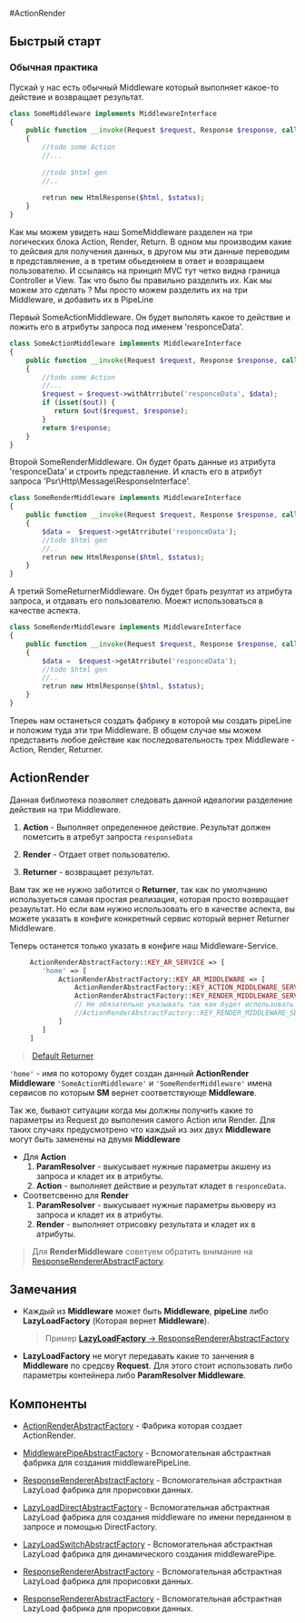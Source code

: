 #ActionRender

## Быстрый старт

### Обычная практика

Пускай у нас есть обычный Middleware который выполняет какое-то действие и возвращает результат.

```php
class SomeMiddleware implements MiddlewareInterface 
{
    public function __invoke(Request $request, Response $response, callable $out = null)
    {
        //todo some Action
        //...
        
        //todo $html gen
        //..
        
        retrun new HtmlResponse($html, $status);
    }
}
```

Как мы можем увидеть наш SomeMiddleware разделен на три логических блока Action, Render, Return.
В одном мы производим какие то дейсвия для получения данных,
 в другом мы эти данные переводим в представляение, а в третим обьеденяем в ответ и возвращаем пользователю.
И ссылаясь на принцип MVC тут четко видна граница Controller и View.
Так что было бы правильно разделить их.
Как мы можем это сделать ? 
Мы просто можем разделить их на три Middleware, и добавить их в PipeLine

Первый SomeActionMiddleware. Он будет выполять какое то действие и ложить его в атрибуты запроса под именем 'responceData'.
```php
class SomeActionMiddleware implements MiddlewareInterface 
{
    public function __invoke(Request $request, Response $response, callable $out = null)
    {
        //todo some Action
        //...
        $request = $request->withAtrribute('responceData', $data);
        if (isset($out)) {
           return $out($request, $response);
        }
        return $response;
    }
}
```

Второй SomeRenderMiddleware. Он будет брать данные из атрибута 'responceData' и строить представление.
И класть его в атрибут запроса 'Psr\Http\Message\ResponseInterface'.

```php
class SomeRenderMiddleware implements MiddlewareInterface 
{
    public function __invoke(Request $request, Response $response, callable $out = null)
    {
        $data =  $request->getAtrribute('responceData');
        //todo $html gen
        //..
        retrun new HtmlResponse($html, $status);
    }
}
```

А третий SomeReturnerMiddleware. Он будет брать резултат из атрибута запроса, и отдавать его пользователю.
Моежт использоваться в качестве аспекта.

```php
class SomeRenderMiddleware implements MiddlewareInterface 
{
    public function __invoke(Request $request, Response $response, callable $out = null)
    {
        $data =  $request->getAtrribute('responceData');
        //todo $html gen
        //..
        retrun new HtmlResponse($html, $status);
    }
}
```

Тпереь нам останеться создать фабрику в которой мы создать pipeLine и положим туда эти три Middleware.
В общем случае мы можем представить любое действие как последовательность трех Middleware - Action, Render, Returner.

## ActionRender

Данная библиотека позволяет следовать данной идеалогии разделение действия на три Middleware.

1) **Action** - Выполняет определенное действие. Результат должен пометсить в атребут запроста `responseData`

2) **Render** - Отдает ответ пользователю.

3) **Returner** - возвращает результат. 

Вам так же не нужно заботится о **Returner**, так как по умолчанию 
используеться самая простая реализация, которая просто возвращает резаультат.
Но если вам нужно использовать его в качестве аспекта, 
вы можете указать в конфиге конкретный сервис который вернет Returner Middleware.

Теперь останется только указать в конфиге наш Middleware-Service.
```php
     ActionRenderAbstractFactory::KEY_AR_SERVICE => [
        'home' => [
            ActionRenderAbstractFactory::KEY_AR_MIDDLEWARE => [
                ActionRenderAbstractFactory::KEY_ACTION_MIDDLEWARE_SERVICE => 'SomeActionMiddleware',
                ActionRenderAbstractFactory::KEY_RENDER_MIDDLEWARE_SERVICE => 'SomeRenderMiddleware'
                // Не обязательно указывать так как будет использовать Returner по умолчанию.
                //ActionRenderAbstractFactory::KEY_RENDER_MIDDLEWARE_SERVICE => 'SomeReturnerrMiddleware'
            ]
        ]
     ]
```
> [Default Returner](../src/ReturnMiddleware.php)

`'home'` - имя по которому будет создан данный **ActionRender Middleware**
`'SomeActionMiddleware'` и `'SomeRenderMiddleware'` имена сервисов по которым **SM** вернет соответствующе **Middleware**. 

Так же, бывают ситуации когда мы должны получить какие то параметры из Request до выполения самого Action или Render.
Для таких случаях предусмотрено что каждый из эих двух **Middleware** могут быть заменены на двумя **Middleware**

* Для **Action**  
    1) **ParamResolver** - выкусывает нужные параметры акшену из запроса и кладет их в атрибуты.  
    2) **Action** -  выполняет действие и результат кладет в `responceData`.  
* Соответсвенно для **Render**  
    1) **ParamResolver** - выкусывает нужные параметры вьюверу из запроса и кладет их в атрибуты.  
    2) **Render** -  выполняет отрисовку результата и кладет их в атрибуты.  
    
> Для **RenderMiddleware** советуем обратить внимание на [ResponseRendererAbstractFactory](./ResponseRendererAbstractFactory.md). 
    
## Замечания

* Каждый из **Middleware** может быть **Middleware**, **pipeLine** либо **LazyLoadFactory** (Которая вернет **Middleware**).
    > Пример [**LazyLoadFactory** -> ResponseRendererAbstractFactory](../src/ActionRender/Renderer/ResponseRendererAbstractFactory.php)

* **LazyLoadFactory** не могут передавать какие то занчения в **Middleware** по средсву **Request**.
Для этого стоит использовать либо параметры контейнера либо **ParamResolver Middleware**.

## Компоненты

* [ActionRenderAbstractFactory](./ActionRenderAbstractFactory.md) - Фабрика которая создает ActionRender.

* [MiddlewarePipeAbstractFactory](./MiddlewarePipeAbstractFactory.md) - Вспомогательная абстрактная фабрика для создания middlewarePipeLine.

* [ResponseRendererAbstractFactory](./ResponseRendererAbstractFactory.md) - Вспомогательная абстрактная LazyLoad фабрика для прорисовки данных.

* [LazyLoadDirectAbstractFactory](./LazyLoadDirectAbstractFactory.md) - Вспомогательная абстрактная LazyLoad фабрика для создания middleware по имени переданном в запросе и помощью DirectFactory.

* [LazyLoadSwitchAbstractFactory](./LazyLoadSwitchAbstractFactory.md) - Вспомогательная абстрактная LazyLoad фабрика для динамического создания middlewarePipe.

* [ResponseRendererAbstractFactory](./ResponseRendererAbstractFactory.md) - Вспомогательная абстрактная LazyLoad фабрика для прорисовки данных.

* [ResponseRendererAbstractFactory](./ResponseRendererAbstractFactory.md) - Вспомогательная абстрактная LazyLoad фабрика для прорисовки данных.